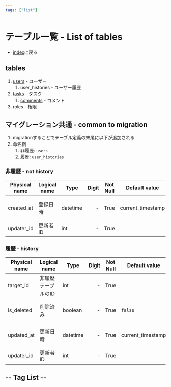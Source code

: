 ```yaml
---
tags: ["list"]
---
```

# テーブル一覧 - List of tables
- [index](/)に戻る

## tables
1. [users](tables/users.md) - ユーザー
    1. user_histories - ユーザー履歴
1. [tasks](tables/tasks.md) - タスク
    1. [comments](tables/comments.md) - コメント
1. roles - 権限

## マイグレーション共通 - common to migration
1. migrationすることでテーブル定義の末尾に以下が追加される
1. 命名例
    1. 非履歴: `users`
    1. 履歴: `user_histories`

### 非履歴 - not history
| Physical name | Logical name | Type     | Digit | Not Null | Default value     | Description              |
| ------------- | ------------ | -------- | ----: | :------: | ----------------- | ------------------------ |
| created_at    | 登録日時     | datetime |     - |   True   | current_timestamp | insert時のみセットされる |
| updater_id    | 更新者ID     | int      |     - |   True   |                   | user_id                  |

### 履歴 - history
| Physical name | Logical name       | Type     | Digit | Not Null | Default value     | Description                     |
| ------------- | ------------------ | -------- | ----: | :------: | ----------------- | ------------------------------- |
| target_id     | 非履歴テーブルのID | int      |     - |   True   |                   |                                 |
| is_deleted    | 削除済み           | boolean  |     - |   True   | `false`           | 非履歴を削除したときのみ `true` |
| updated_at    | 更新日時           | datetime |     - |   True   | current_timestamp | insert時のみセットされる        |
| updater_id    | 更新者ID           | int      |     - |   True   |                   | user_id                         |


## -- Tag List --
<TagList />
